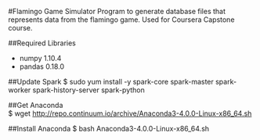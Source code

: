 #Flamingo Game Simulator
Program to generate database files that represents data from the flamingo game.
Used for Coursera Capstone course.

##Required Libraries
* numpy 1.10.4
* pandas 0.18.0

##Update Spark
$ sudo yum install -y spark-core spark-master spark-worker spark-history-server spark-python

##Get Anaconda  
$ wget http://repo.continuum.io/archive/Anaconda3-4.0.0-Linux-x86_64.sh

##Install Anaconda
$ bash Anaconda3-4.0.0-Linux-x86_64.sh
